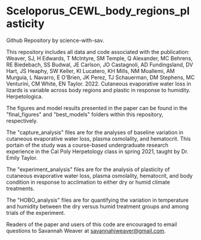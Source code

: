 # Sceloporus_CEWL_body_regions_plasticity

Github Repository by science-with-sav.

This repository includes all data and code associated with the publication:
Weaver, SJ, H Edwards, T McIntyre, SM Temple, Q Alexander, MC Behrens, RE Biedebach, SS Budwal, JE Carlson, JO Castagnoli, AD Fundingsland, DV Hart, JS Heaphy, SW Keller, KI Lucatero, KH Mills, NM Moallemi, AM Murguia, L Navarro, E O'Brien, JK Perez, TJ Schauerman, DM Stephens, MC Venturini, CM White, EN Taylor. 2022. Cutaneous evaporative water loss in lizards is variable across body regions and plastic in response to humidity. Herpetologica.

The figures and model results presented in the paper can be found in the "final_figures" and "best_models" folders within this repository, respectively.

The "capture_analysis" files are for the analyses of baseline variation in cutaneous evaporative water loss, plasma osmolality, and hematocrit. This portain of the study was a course-based undergraduate research experience in the Cal Poly Herpetology class in spring 2021, taught by Dr. Emily Taylor.

The "experiment_analysis" files are for the analysis of plasticity of cutaneous evaporative water loss, plasma osmolality, hematocrit, and body condition in response to acclimation to either dry or humid climate treatments.

The "HOBO_analysis" files are for quantifying the variation in temperature and humidity between the dry versus humid treatment groups and among trials of the experiment. 

Readers of the paper and users of this code are encouraged to email questions to Savannah Weaver at savannahjweaver@gmail.com.
